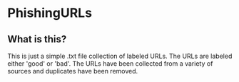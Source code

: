 # PhishingURLs

## What is this?
This is just a simple .txt file collection of labeled URLs. The URLs are labeled either 'good' or 'bad'. The URLs have been collected from a variety of sources and duplicates have been removed.
